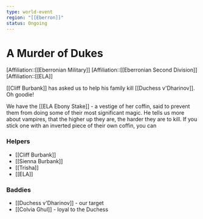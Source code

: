 ```yaml
---
type: world-event
region: "[[Eberron]]"
status: Ongoing
---
```

# A Murder of Dukes
[Affiliation::[[Eberronian Military]]
[Affiliation::[[Eberronian Second Division]]
[Affiliation::[[ELA]]

[[Cliff Burbank]] has asked us to help his family kill [[Duchess v'Dharinov]]. Oh goodie! 

We have the [[ELA Ebony Stake]] - a vestige of her coffin, said to prevent them from doing some of their most significant magic. He tells us more about vampires, that the higher up they are, the harder they are to kill. If you stick one with an inverted piece of their own coffin, you can 

### Helpers
* [[Cliff Burbank]]
* [[Sienna Burbank]]
* [[Trisha]]
* [[ELA]]

### Baddies
* [[Duchess v'Dharinov]] - our target
* [[Colvia Ghul]] - loyal to the Duchess